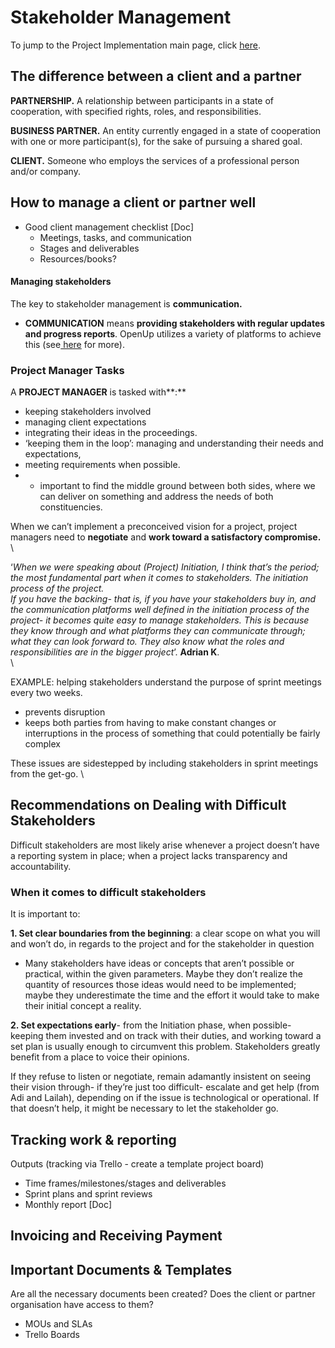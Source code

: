 # Stakeholder Management

To jump to the Project Implementation main page, click [here](./).&#x20;

## The difference between a client and a partner

**PARTNERSHIP.** A relationship between participants in a state of cooperation, with specified rights, roles, and responsibilities.&#x20;

**BUSINESS PARTNER.** An entity currently engaged in a state of cooperation with one or more participant(s), for the sake of pursuing a shared goal.&#x20;

**CLIENT.** Someone who employs the services of a professional person and/or company.&#x20;



## How to manage a client or partner well

* Good client management checklist \[Doc]
  * Meetings, tasks, and communication
  * Stages and deliverables
  * Resources/books?

#### Managing stakeholders

The key to stakeholder management is **communication.**

* **COMMUNICATION** means **providing stakeholders with regular updates and progress reports**. OpenUp utilizes a variety of platforms to achieve this (see[ here](stakeholder-management.md#communication) for more).&#x20;

### &#x20;Project Manager Tasks

A **PROJECT MANAGER** is tasked with**:**&#x20;

* keeping stakeholders involved
* managing client expectations
* integrating their ideas in the proceedings.&#x20;
* ‘keeping them in the loop’: managing and understanding their needs and expectations,
* &#x20;meeting requirements when possible.&#x20;
*
  * important to find the middle ground between both sides, where we can deliver on something and address the needs of both constituencies.

When we can’t implement a preconceived vision for a project, project managers need to **negotiate** and **work toward a satisfactory compromise.** \


‘_When we were speaking about (Project) Initiation, I think that’s the period; the most fundamental part when it comes to stakeholders. The initiation process of the project._\
_If you have the backing- that is, if you have your stakeholders buy in, and the communication platforms well defined in the initiation process of the project- it becomes quite easy to manage stakeholders. This is because they know through and what platforms they can communicate through; what they can look forward to. They also know what the roles and responsibilities are in the bigger project_’. **Adrian K**.  \
\


EXAMPLE: helping stakeholders understand the purpose of sprint meetings every two weeks.&#x20;

* prevents disruption
* keeps both parties from having to make constant changes or interruptions in the process of something that could potentially be fairly complex

These issues are sidestepped by including stakeholders in sprint meetings from the get-go. \


## Recommendations on Dealing with Difficult Stakeholders

Difficult stakeholders are most likely arise whenever a project doesn’t have a reporting system in place; when a project lacks transparency and accountability.&#x20;

### When it comes to difficult stakeholders

It is important to:&#x20;

**1. Set clear boundaries from the beginning**: a clear scope on what you will and won’t do, in regards to the project and for the stakeholder in question

* Many stakeholders have ideas or concepts that aren’t possible or practical, within the given parameters. Maybe they don’t realize the quantity of resources those ideas would need to be implemented; maybe they underestimate the time and the effort it would take to make their initial concept a reality.&#x20;

**2. Set expectations early**- from the Initiation phase, when possible- keeping them invested and on track with their duties, and working toward a set plan is usually enough to circumvent this problem. Stakeholders greatly benefit from a place to voice their opinions.&#x20;

If they refuse to listen or negotiate, remain adamantly insistent on seeing their vision through- if they’re just too difficult- escalate and get help (from Adi and Lailah), depending on if the issue is technological or operational. If that doesn’t help, it might be necessary to let the stakeholder go.



## Tracking work & reporting

Outputs (tracking via Trello - create a template project board)

* Time frames/milestones/stages and deliverables
* Sprint plans and sprint reviews
* Monthly report \[Doc]



## Invoicing and Receiving Payment

## Important Documents & Templates

Are all the necessary documents been created? Does the client or partner organisation have access to them?

* MOUs and SLAs
* Trello Boards
